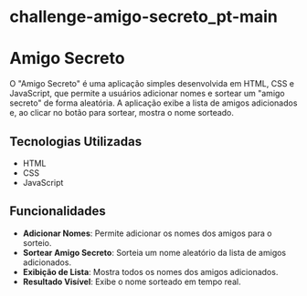 # challenge-amigo-secreto_pt-main
 # Amigo Secreto

O "Amigo Secreto" é uma aplicação simples desenvolvida em HTML, CSS e JavaScript, que permite a usuários adicionar nomes e sortear um "amigo secreto" de forma aleatória. A aplicação exibe a lista de amigos adicionados e, ao clicar no botão para sortear, mostra o nome sorteado.

## Tecnologias Utilizadas

- HTML
- CSS
- JavaScript

## Funcionalidades

- **Adicionar Nomes**: Permite adicionar os nomes dos amigos para o sorteio.
- **Sortear Amigo Secreto**: Sorteia um nome aleatório da lista de amigos adicionados.
- **Exibição de Lista**: Mostra todos os nomes dos amigos adicionados.
- **Resultado Visível**: Exibe o nome sorteado em tempo real.

